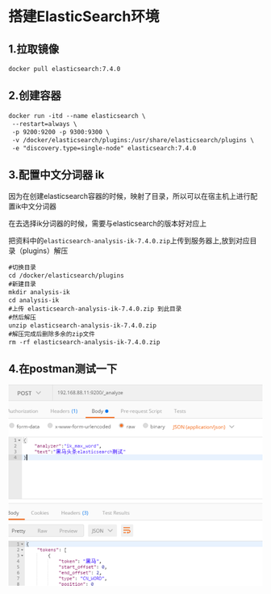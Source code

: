 # 搭建ElasticSearch环境

## 1.拉取镜像

```shell
docker pull elasticsearch:7.4.0
```

## 2.创建容器

```shell
docker run -itd --name elasticsearch \
 --restart=always \
 -p 9200:9200 -p 9300:9300 \
 -v /docker/elasticsearch/plugins:/usr/share/elasticsearch/plugins \
 -e "discovery.type=single-node" elasticsearch:7.4.0
```

## 3.配置中文分词器 ik

因为在创建elasticsearch容器的时候，映射了目录，所以可以在宿主机上进行配置ik中文分词器

在去选择ik分词器的时候，需要与elasticsearch的版本好对应上

把资料中的`elasticsearch-analysis-ik-7.4.0.zip`上传到服务器上,放到对应目录（plugins）解压

```shell
#切换目录
cd /docker/elasticsearch/plugins
#新建目录
mkdir analysis-ik
cd analysis-ik
#上传 elasticsearch-analysis-ik-7.4.0.zip 到此目录
#然后解压
unzip elasticsearch-analysis-ik-7.4.0.zip
#解压完成后删除多余的zip文件
rm -rf elasticsearch-analysis-ik-7.4.0.zip
```

## 4.在postman测试一下

![img.png](img.png)
